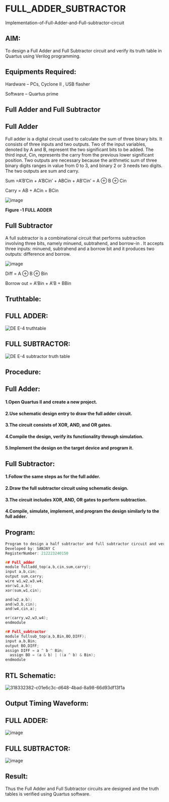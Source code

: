 # FULL_ADDER_SUBTRACTOR

Implementation-of-Full-Adder-and-Full-subtractor-circuit


## AIM:

To design a Full Adder and Full Subtractor circuit and verify its truth table in Quartus using Verilog programming.

## Equipments Required:

Hardware – PCs, Cyclone II , USB flasher

Software – Quartus prime

## Full Adder and Full Subtractor

## Full Adder

Full adder is a digital circuit used to calculate the sum of three binary bits. It consists of three inputs and two outputs. Two of the input variables, denoted by A and B, represent the two significant bits to be added. The third input, Cin, represents the carry from the previous lower significant position. Two outputs are necessary because the arithmetic sum of three binary digits ranges in value from 0 to 3, and binary 2 or 3 needs two digits. The two outputs are sum and carry.

Sum =A’B’Cin + A’BCin’ + ABCin + AB’Cin’ = A ⊕ B ⊕ Cin 

Carry = AB + ACin + BCin

![image](https://github.com/naavaneetha/FULL_ADDER_SUBTRACTOR/assets/154305477/0f30ba51-5ffb-4198-845f-18e054f675e7)

**Figure -1 FULL ADDER**

## Full Subtractor

A full subtractor is a combinational circuit that performs subtraction involving three bits, namely minuend, subtrahend, and borrow-in . It accepts three inputs: minuend, subtrahend and a borrow bit and it produces two outputs: difference and borrow.

![image](https://github.com/naavaneetha/FULL_ADDER_SUBTRACTOR/assets/154305477/02b24f51-ab51-4304-9ad6-7b81ffc1ead5)

Diff = A ⊕ B ⊕ Bin 

Borrow out = A'Bin + A'B + BBin

## Truthtable:

## FULL ADDER:

![DE E-4 truthtable](https://github.com/04Varsha/FULL_ADDER_SUBTRACTOR/assets/149035374/7116d2bf-8e90-4e96-bfd5-d62af11a317a)

## FULL SUBTRACTOR:

![DE E-4 subtractor truth table](https://github.com/04Varsha/FULL_ADDER_SUBTRACTOR/assets/149035374/33d8ba16-9169-40b0-8696-3bb8e5c3a0b7)


## Procedure:
## Full Adder:
#### 1.Open Quartus II and create a new project.
#### 2.Use schematic design entry to draw the full adder circuit. 
#### 3.The circuit consists of XOR, AND, and OR gates. 
#### 4.Compile the design, verify its functionality through simulation. 
#### 5.Implement the design on the target device and program it.

## Full Subtractor:
#### 1.Follow the same steps as for the full adder. 
#### 2.Draw the full subtractor circuit using schematic design. 
#### 3.The circuit includes XOR, AND, OR gates to perform subtraction. 
#### 4.Compile, simulate, implement, and program the design similarly to the full adder.

## Program:

```C
Program to design a half subtractor and full subtractor circuit and verify its truth table in quartus using Verilog programming.
Developed by: SANJAY C
RegisterNumber: 212223240150

## Full_adder
module fulladd_top(a,b,cin,sum,carry);
input a,b,cin;
output sum,carry;
wire w1,w2,w3,w4;       
xor(w1,a,b);
xor(sum,w1,cin);        

and(w2,a,b);
and(w3,b,cin);
and(w4,cin,a);

or(carry,w2,w3,w4);
endmodule 

## Full_subtractor
module fullsub_top(a,b,Bin,BO,DIFF);
input a,b,Bin;
output BO,DIFF;
assign DIFF = a ^ b ^ Bin;
  assign BO = (a & b) | ((a ^ b) & Bin);
endmodule
```

## RTL Schematic:

![318332382-c01e6c3c-d648-4bad-8a98-66d93df13f1a](https://github.com/04Varsha/FULL_ADDER_SUBTRACTOR/assets/149035374/2e45d893-4f83-4a98-8bc2-d0d30b70e7e2)

## Output Timing Waveform:

## FULL ADDER:

![image](https://github.com/user-attachments/assets/d48a6877-3ada-4f30-8431-b713bd5a0365)


## FULL SUBTRACTOR:

![image](https://github.com/user-attachments/assets/8c764dc8-0f23-429a-b587-71a42b978229)



## Result:

Thus the Full Adder and Full Subtractor circuits are designed and the truth tables is verified using Quartus software.



